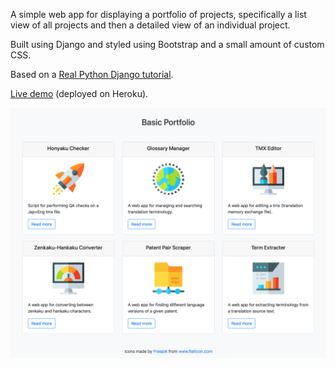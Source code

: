 A simple web app for displaying a portfolio of projects, specifically a list view of all projects and then a detailed view of an individual project.<br/>

Built using Django and styled using Bootstrap and a small amount of custom CSS.<br/>

Based on a [Real Python Django tutorial](https://realpython.com/courses/django-portfolio-project/).

[Live demo](https://jjl-portfolio.herokuapp.com) (deployed on Heroku).

![alt text](screenshot.png "Portfolio screenshot")